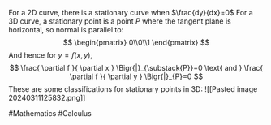 For a 2D curve, there is a stationary curve when $\frac{dy}{dx}=0$
For a 3D curve, a stationary point is a point $P$ where the tangent plane is horizontal, so normal is parallel to:
$$
\begin{pmatrix}
0\\0\\1
\end{pmatrix}
$$
And hence for $y=f(x,y)$, 
$$
\frac{ \partial f }{ \partial x } \Bigr{|}_{\substack{P}}=0 \text{ and } \frac{ \partial f }{ \partial y } \Bigr{|}_{P}=0
$$
These are some classifications for stationary points in 3D:
![[Pasted image 20240311125832.png]]

#Mathematics #Calculus